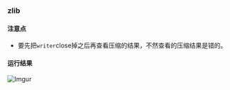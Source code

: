 ### zlib

#### 注意点
 - 要先把`writer`close掉之后再查看压缩的结果，不然查看的压缩结果是错的。

#### 运行结果
![Imgur](https://i.imgur.com/kFkCRfa.png)